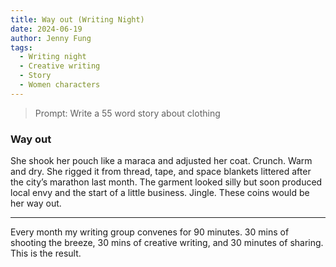 ```yaml
---
title: Way out (Writing Night)
date: 2024-06-19
author: Jenny Fung
tags:
  - Writing night
  - Creative writing
  - Story
  - Women characters
---
```


> Prompt: Write a 55 word story about clothing

### Way out

She shook her pouch like a maraca and adjusted her coat. Crunch. Warm and dry. She rigged it from thread, tape, and space blankets littered after the city’s marathon last month. The garment looked silly but soon produced local envy and the start of a little business. Jingle. These coins would be her way out.

---

Every month my writing group convenes for 90 minutes. 30 mins of shooting the breeze, 30 mins of creative writing, and 30 minutes of sharing. This is the result.

